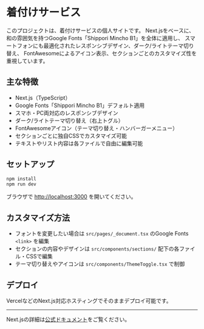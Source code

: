# 着付けサービス

このプロジェクトは、着付けサービスの個人サイトです。
Next.jsをベースに、和の雰囲気を持つGoogle Fonts「Shippori Mincho B1」を全体に適用し、
スマートフォンにも最適化されたレスポンシブデザイン、ダーク/ライトテーマ切り替え、
FontAwesomeによるアイコン表示、セクションごとのカスタマイズ性を重視しています。

## 主な特徴
- Next.js（TypeScript）
- Google Fonts「Shippori Mincho B1」デフォルト適用
- スマホ・PC両対応のレスポンシブデザイン
- ダーク/ライトテーマ切り替え（右上トグル）
- FontAwesomeアイコン（テーマ切り替え・ハンバーガーメニュー）
- セクションごとに独自CSSでカスタマイズ可能
- テキストやリスト内容は各ファイルで自由に編集可能

## セットアップ

```bash
npm install
npm run dev
```

ブラウザで [http://localhost:3000](http://localhost:3000) を開いてください。

## カスタマイズ方法
- フォントを変更したい場合は `src/pages/_document.tsx` のGoogle Fonts `<link>` を編集
- セクションの内容やデザインは `src/components/sections/` 配下の各ファイル・CSSで編集
- テーマ切り替えやアイコンは `src/components/ThemeToggle.tsx` で制御

## デプロイ
VercelなどのNext.js対応ホスティングでそのままデプロイ可能です。

---

Next.jsの詳細は[公式ドキュメント](https://nextjs.org/docs)をご覧ください。

